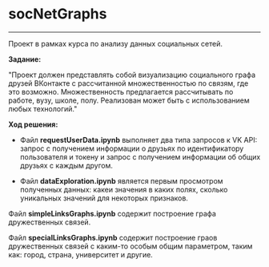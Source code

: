 # socNetGraphs

___
Проект в рамках курса по анализу данных социальных сетей.

**Задание:**

"Проект должен представлять собой визуализацию социального графа друзей ВКонтакте с рассчитанной множественностью по связям, где это возможно. Множественность предлагается рассчитывать по работе, вузу, школе, полу. Реализован может быть с использованием любых технологий."

**Ход решения:**

* Файл **requestUserData.ipynb** выполняет два типа запросов к VK API: запрос с получением информации о друзьях по идентификатору пользователя и токену и запрос с получением информации об общих друзьях с каждым другом.

* Файл **dataExploration.ipynb** является первым просмотром полученных данных: какеи значения в каких полях, сколько уникальных значений для некоторых признаков.

Файл **simpleLinksGraphs.ipynb** содержит построение графа дружественных связей.

Файл **specialLinksGraphs.ipynb** содержит построение граов дружественных связей c каким-то особым общим параметром, таким как: город, страна, университет и другие.


